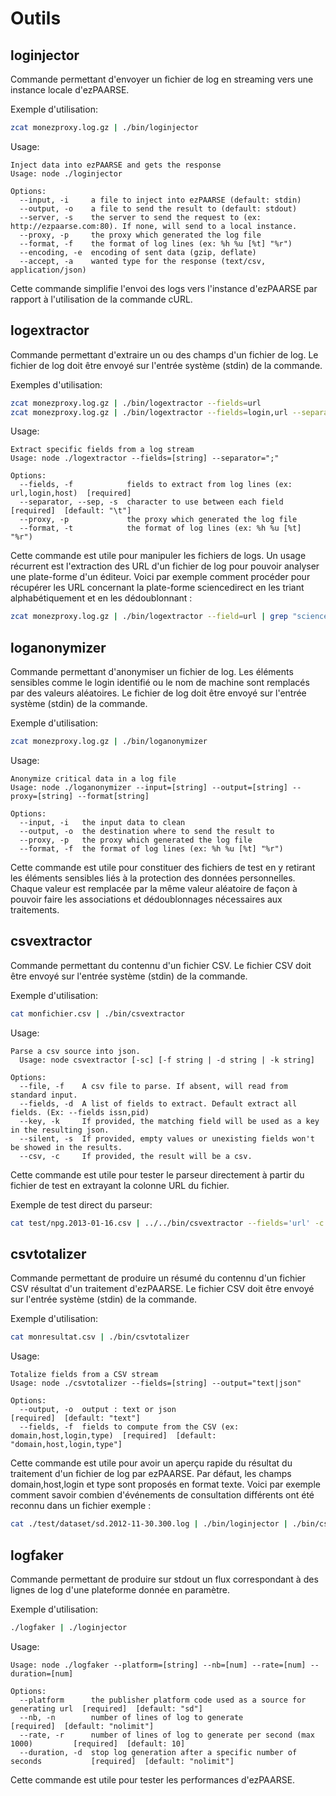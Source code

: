# Outils #

## loginjector

Commande permettant d'envoyer un fichier de log en streaming vers une instance locale d'ezPAARSE.

Exemple d'utilisation:
```bash
zcat monezproxy.log.gz | ./bin/loginjector
```

Usage:
```
Inject data into ezPAARSE and gets the response
Usage: node ./loginjector

Options:
  --input, -i     a file to inject into ezPAARSE (default: stdin)
  --output, -o    a file to send the result to (default: stdout)
  --server, -s    the server to send the request to (ex: http://ezpaarse.com:80). If none, will send to a local instance.
  --proxy, -p     the proxy which generated the log file
  --format, -f    the format of log lines (ex: %h %u [%t] "%r")
  --encoding, -e  encoding of sent data (gzip, deflate)
  --accept, -a    wanted type for the response (text/csv, application/json)
```

Cette commande simplifie l'envoi des logs vers l'instance d'ezPAARSE par rapport à l'utilisation de la commande cURL.

## logextractor

Commande permettant d'extraire un ou des champs d'un fichier de log. Le fichier de log doit être envoyé sur l'entrée système (stdin) de la commande.

Exemples d'utilisation:
```bash
zcat monezproxy.log.gz | ./bin/logextractor --fields=url
zcat monezproxy.log.gz | ./bin/logextractor --fields=login,url --separator="|"
```

Usage:
```
Extract specific fields from a log stream
Usage: node ./logextractor --fields=[string] --separator=";"

Options:
  --fields, -f            fields to extract from log lines (ex: url,login,host)  [required]
  --separator, --sep, -s  character to use between each field                    [required]  [default: "\t"]
  --proxy, -p             the proxy which generated the log file               
  --format, -t            the format of log lines (ex: %h %u [%t] "%r")        

```

Cette commande est utile pour manipuler les fichiers de logs. Un usage récurrent est l'extraction des URL d'un fichier de log pour pouvoir analyser une plate-forme d'un éditeur. Voici par exemple comment procéder pour récupérer les URL concernant la plate-forme sciencedirect en les triant alphabétiquement et en les dédoublonnant :
```bash
zcat monezproxy.log.gz | ./bin/logextractor --field=url | grep "sciencedirect" | sort | uniq
```

## loganonymizer

Commande permettant d'anonymiser un fichier de log. Les éléments sensibles comme le login identifié ou le nom de machine sont remplacés par des valeurs aléatoires. Le fichier de log doit être envoyé sur l'entrée système (stdin) de la commande.

Exemple d'utilisation:
```bash
zcat monezproxy.log.gz | ./bin/loganonymizer
```

Usage:
```
Anonymize critical data in a log file
Usage: node ./loganonymizer --input=[string] --output=[string] --proxy=[string] --format[string]

Options:
  --input, -i   the input data to clean                      
  --output, -o  the destination where to send the result to  
  --proxy, -p   the proxy which generated the log file       
  --format, -f  the format of log lines (ex: %h %u [%t] "%r")
```

Cette commande est utile pour constituer des fichiers de test en y retirant les éléments sensibles liés à la protection des données personnelles. Chaque valeur est remplacée par la même valeur aléatoire de façon à pouvoir faire les associations et dédoublonnages nécessaires aux traitements.

## csvextractor

Commande permettant du contennu d'un fichier CSV. Le fichier CSV doit être envoyé sur l'entrée système (stdin) de la commande.

Exemple d'utilisation:
```bash
cat monfichier.csv | ./bin/csvextractor
```

Usage:
```
Parse a csv source into json.
  Usage: node csvextractor [-sc] [-f string | -d string | -k string]

Options:
  --file, -f    A csv file to parse. If absent, will read from standard input.                  
  --fields, -d  A list of fields to extract. Default extract all fields. (Ex: --fields issn,pid)
  --key, -k     If provided, the matching field will be used as a key in the resulting json.    
  --silent, -s  If provided, empty values or unexisting fields won't be showed in the results.  
  --csv, -c     If provided, the result will be a csv.                                          
```

Cette commande est utile pour tester le parseur directement à partir du fichier de test en extrayant la colonne URL du fichier.

Exemple de test direct du parseur:
```bash
cat test/npg.2013-01-16.csv | ../../bin/csvextractor --fields='url' -c | ./parser 
```

## csvtotalizer

Commande permettant de produire un résumé du contennu d'un fichier CSV résultat d'un traitement d'ezPAARSE. Le fichier CSV doit être envoyé sur l'entrée système (stdin) de la commande.

Exemple d'utilisation:
```bash
cat monresultat.csv | ./bin/csvtotalizer
```

Usage:
```
Totalize fields from a CSV stream
Usage: node ./csvtotalizer --fields=[string] --output="text|json"

Options:
  --output, -o  output : text or json                                        [required]  [default: "text"]
  --fields, -f  fields to compute from the CSV (ex: domain,host,login,type)  [required]  [default: "domain,host,login,type"]
```

Cette commande est utile pour avoir un aperçu rapide du résultat du traitement d'un fichier de log par ezPAARSE.
Par défaut, les champs domain,host,login et type sont proposés en format texte.
Voici par exemple comment savoir combien d'événements de consultation différents ont été reconnu dans un fichier exemple :
```bash
cat ./test/dataset/sd.2012-11-30.300.log | ./bin/loginjector | ./bin/csvtotalizer
```

## logfaker

Commande permettant de produire sur stdout un flux correspondant à des lignes de log d'une plateforme donnée en paramètre.

Exemple d'utilisation:
```bash
./logfaker | ./loginjector
```

Usage:
```
Usage: node ./logfaker --platform=[string] --nb=[num] --rate=[num] --duration=[num]

Options:
  --platform      the publisher platform code used as a source for generating url  [required]  [default: "sd"]
  --nb, -n        number of lines of log to generate                               [required]  [default: "nolimit"]
  --rate, -r      number of lines of log to generate per second (max 1000)         [required]  [default: 10]
  --duration, -d  stop log generation after a specific number of seconds           [required]  [default: "nolimit"]
```

Cette commande est utile pour tester les performances d'ezPAARSE.

